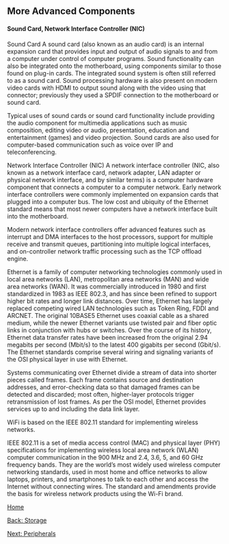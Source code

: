 ## More Advanced Components
#### Sound Card, Network Interface Controller (NIC)
Sound Card
A sound card (also known as an audio card) is an internal expansion card that provides input and output of audio signals to and from a computer under control of computer programs.
Sound functionality can also be integrated onto the motherboard, using components similar to those found on plug-in cards. The integrated sound system is often still referred to as a sound card. Sound processing hardware is 
also present on modern video cards with HDMI to output sound along with the video using that connector; previously they used a SPDIF connection to the motherboard or sound card.

Typical uses of sound cards or sound card functionality include providing the audio component for multimedia applications such as music composition, editing video or audio, presentation, education and entertainment (games) and 
video projection. Sound cards are also used for computer-based communication such as voice over IP and teleconferencing.


Network Interface Controller (NIC)
A network interface controller (NIC, also known as a network interface card, network adapter, LAN adapter or physical network interface, and by similar terms) is a computer hardware component that connects a computer to a 
computer network.
Early network interface controllers were commonly implemented on expansion cards that plugged into a computer bus. The low cost and ubiquity of the Ethernet standard means that most newer computers have a network interface 
built into the motherboard.

Modern network interface controllers offer advanced features such as interrupt and DMA interfaces to the host processors, support for multiple receive and transmit queues, partitioning into multiple logical interfaces, and 
on-controller network traffic processing such as the TCP offload engine.

Ethernet is a family of computer networking technologies commonly used in local area networks (LAN), metropolitan area networks (MAN) and wide area networks (WAN). It was commercially introduced in 1980 and first standardized 
in 1983 as IEEE 802.3, and has since been refined to support higher bit rates and longer link distances. Over time, Ethernet has largely replaced competing wired LAN technologies such as Token Ring, FDDI and ARCNET.
The original 10BASE5 Ethernet uses coaxial cable as a shared medium, while the newer Ethernet variants use twisted pair and fiber optic links in conjunction with hubs or switches. Over the course of its history, Ethernet data 
transfer rates have been increased from the original 2.94 megabits per second (Mbit/s) to the latest 400 gigabits per second (Gbit/s). The Ethernet standards comprise several wiring and signaling variants of the OSI physical 
layer in use with Ethernet.

Systems communicating over Ethernet divide a stream of data into shorter pieces called frames. Each frame contains source and destination addresses, and error-checking data so that damaged frames can be detected and discarded; 
most often, higher-layer protocols trigger retransmission of lost frames. As per the OSI model, Ethernet provides services up to and including the data link layer.

WiFi is based on the IEEE 802.11 standard for implementing wireless networks.

IEEE 802.11 is a set of media access control (MAC) and physical layer (PHY) specifications for implementing wireless local area network (WLAN) computer communication in the 900 MHz and 2.4, 3.6, 5, and 60 GHz frequency bands. 
They are the world’s most widely used wireless computer networking standards, used in most home and office networks to allow laptops, printers, and smartphones to talk to each other and access the Internet without connecting 
wires.
The standard and amendments provide the basis for wireless network products using the Wi-Fi brand.

[Home](README.md)

[Back: Storage](Storage.md)

[Next: Peripherals](Peripherals.md)
